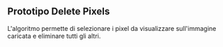 ## Prototipo Delete Pixels ##


L'algoritmo permette di selezionare i pixel da visualizzare sull'immagine caricata e eliminare tutti gli altri.
